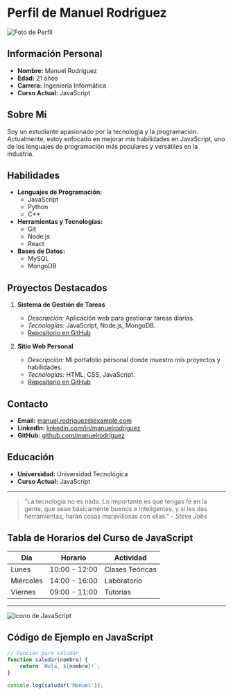 # Perfil de Manuel Rodriguez

![Foto de Perfil](https://via.placeholder.com/150)

## Información Personal

- **Nombre:** Manuel Rodriguez
- **Edad:** 21 años
- **Carrera:** Ingeniería Informática
- **Curso Actual:** JavaScript

## Sobre Mí

Soy un estudiante apasionado por la tecnología y la programación. Actualmente, estoy enfocado en mejorar mis habilidades en JavaScript, uno de los lenguajes de programación más populares y versátiles en la industria.

## Habilidades

- **Lenguajes de Programación:**
  - JavaScript
  - Python
  - C++
- **Herramientas y Tecnologías:**
  - Git
  - Node.js
  - React
- **Bases de Datos:**
  - MySQL
  - MongoDB

## Proyectos Destacados

1. **Sistema de Gestión de Tareas**
   - *Descripción:* Aplicación web para gestionar tareas diarias.
   - *Tecnologías:* JavaScript, Node.js, MongoDB.
   - [Repositorio en GitHub](https://github.com/usuario/proyecto1)

2. **Sitio Web Personal**
   - *Descripción:* Mi portafolio personal donde muestro mis proyectos y habilidades.
   - *Tecnologías:* HTML, CSS, JavaScript.
   - [Repositorio en GitHub](https://github.com/usuario/proyecto2)

## Contacto

- **Email:** manuel.rodriguez@example.com
- **LinkedIn:** [linkedin.com/in/manuelrodriguez](https://linkedin.com/in/manuelrodriguez)
- **GitHub:** [github.com/manuelrodriguez](https://github.com/manuelrodriguez)

## Educación

- **Universidad:** Universidad Tecnológica
- **Curso Actual:** JavaScript

---

> "La tecnología no es nada. Lo importante es que tengas fe en la gente, que sean básicamente buenos e inteligentes, y si les das herramientas, harán cosas maravillosas con ellas." - *Steve Jobs*

## Tabla de Horarios del Curso de JavaScript

| Día       | Horario    | Actividad                      |
|-----------|------------|--------------------------------|
| Lunes     | 10:00 - 12:00 | Clases Teóricas               |
| Miércoles | 14:00 - 16:00 | Laboratorio                   |
| Viernes   | 09:00 - 11:00 | Tutorías                      |

---

![Icono de JavaScript](https://via.placeholder.com/50)

## Código de Ejemplo en JavaScript

```javascript
// Función para saludar
function saludar(nombre) {
    return `Hola, ${nombre}!`;
}

console.log(saludar('Manuel'));
